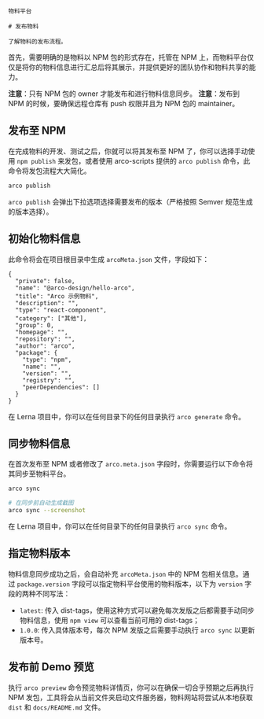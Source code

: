 `````
物料平台

# 发布物料

了解物料的发布流程。
`````

首先，需要明确的是物料以 NPM 包的形式存在，托管在 NPM 上，而物料平台仅仅是将你的物料信息进行汇总后将其展示，并提供更好的团队协作和物料共享的能力。

**注意**：只有 NPM 包的 owner 才能发布和进行物料信息同步。
**注意**：发布到 NPM 的时候，要确保远程仓库有 push 权限并且为 NPM 包的 maintainer。

## 发布至 NPM

在完成物料的开发、测试之后，你就可以将其发布至 NPM 了，你可以选择手动使用 `npm publish` 来发包，或者使用 arco-scripts 提供的 `arco publish` 命令，此命令将发包流程大大简化。

```bash
arco publish
```

`arco publish` 会弹出下拉选项选择需要发布的版本（严格按照 Semver 规范生成的版本选择）。

## 初始化物料信息

此命令将会在项目根目录中生成 `arcoMeta.json` 文件，字段如下：

```
{
  "private": false,
  "name": "@arco-design/hello-arco",
  "title": "Arco 示例物料",
  "description": "",
  "type": "react-component",
  "category": ["其他"],
  "group": 0,
  "homepage": "",
  "repository": "",
  "author": "arco",
  "package": {
    "type": "npm",
    "name": "",
    "version": "",
    "registry": "",
    "peerDependencies": []
  }
}
```

在 Lerna 项目中，你可以在任何目录下的任何目录执行 `arco generate` 命令。

## 同步物料信息

在首次发布至 NPM 或者修改了 `arco.meta.json` 字段时，你需要运行以下命令将其同步至物料平台。

```bash
arco sync

# 在同步前自动生成截图
arco sync --screenshot
```

在 Lerna 项目中，你可以在任何目录下的任何目录执行 `arco sync` 命令。

## 指定物料版本

物料信息同步成功之后，会自动补充 `arcoMeta.json` 中的 NPM 包相关信息。通过 `package.version` 字段可以指定物料平台使用的物料版本，以下为 `version` 字段的两种不同写法：

- `latest`: 传入 dist-tags，使用这种方式可以避免每次发版之后都需要手动同步物料信息，使用 `npm view` 可以查看当前可用的 dist-tags；
- `1.0.0`: 传入具体版本号，每次 NPM 发版之后需要手动执行 `arco sync` 以更新版本号。

## 发布前 Demo 预览

执行 `arco preview` 命令预览物料详情页，你可以在确保一切合乎预期之后再执行 NPM 发包，工具将会从当前文件夹启动文件服务器，物料网站将尝试从本地获取 `dist` 和 `docs/README.md` 文件。
